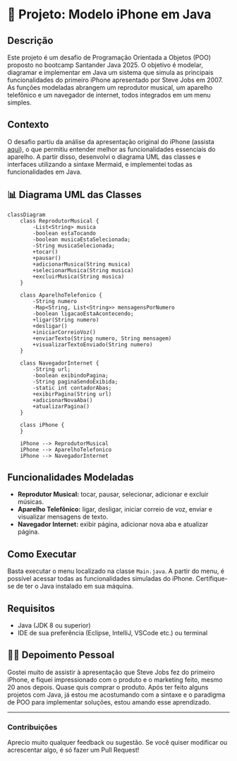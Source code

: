 # 📱 Projeto: Modelo iPhone em Java

## Descrição

Este projeto é um desafio de Programação Orientada a Objetos (POO) proposto no bootcamp Santander Java 2025. O objetivo é modelar, diagramar e implementar em Java um sistema que simula as principais funcionalidades do primeiro iPhone apresentado por Steve Jobs em 2007. As funções modeladas abrangem um reprodutor musical, um aparelho telefônico e um navegador de internet, todos integrados em um menu simples.

## Contexto

O desafio partiu da análise da apresentação original do iPhone (assista [aqui](https://www.youtube.com/watch?v=9ou608QQRq8)), o que permitiu entender melhor as funcionalidades essenciais do aparelho. A partir disso, desenvolvi o diagrama UML das classes e interfaces utilizando a sintaxe Mermaid, e implementei todas as funcionalidades em Java.

## 📊 Diagrama UML das Classes

```mermaid
classDiagram
    class ReprodutorMusical {
        -List<String> musica
        -boolean estaTocando
        -boolean musicaEstaSelecionada;
        -String musicaSelecionada;
        +tocar()
        +pausar()
        +adicionarMusica(String musica)
        +selecionarMusica(String musica)
        +excluirMusica(String musica)
    }

    class AparelhoTelefonico {
        -String numero
        -Map<String, List<String>> mensagensPorNumero
        -boolean ligacaoEstaAcontecendo;
        +ligar(String numero)
        +desligar()
        +iniciarCorreioVoz()
        +enviarTexto(String numero, String mensagem) 
        +visualizarTextoEnviado(String numero)
    }

    class NavegadorInternet {
        -String url;
        -boolean exibindoPagina;
        -String paginaSendoExibida;
        -static int contadorAbas;
        +exibirPagina(String url)
        +adicionarNovaAba()
        +atualizarPagina()
    }

    class iPhone {
    }

    iPhone --> ReprodutorMusical
    iPhone --> AparelhoTelefonico
    iPhone --> NavegadorInternet
```

## Funcionalidades Modeladas

- **Reprodutor Musical:** tocar, pausar, selecionar, adicionar e excluir músicas.
- **Aparelho Telefônico:** ligar, desligar, iniciar correio de voz, enviar e visualizar mensagens de texto.
- **Navegador Internet:** exibir página, adicionar nova aba e atualizar página.

## Como Executar

Basta executar o menu localizado na classe `Main.java`. A partir do menu, é possível acessar todas as funcionalidades simuladas do iPhone. Certifique-se de ter o Java instalado em sua máquina.

## Requisitos

- Java (JDK 8 ou superior)
- IDE de sua preferência (Eclipse, IntelliJ, VSCode etc.) ou terminal

## 👨‍💻 Depoimento Pessoal

Gostei muito de assistir à apresentação que Steve Jobs fez do primeiro iPhone, e fiquei impressionado com o produto e o marketing feito, mesmo 20 anos depois. Quase quis comprar o produto. Após ter feito alguns projetos com Java, já estou me acostumando com a sintaxe e o paradigma de POO para implementar soluções, estou amando esse aprendizado.

---
### Contribuições

Aprecio muito qualquer feedback ou sugestão. Se você quiser modificar ou acrescentar algo, é só fazer um Pull Request!
